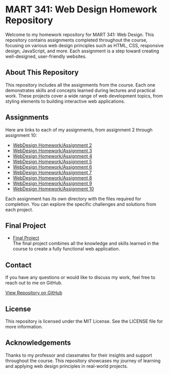 # MART 341: Web Design Homework Repository

Welcome to my homework repository for MART 341: Web Design. This repository contains assignments completed throughout the course, focusing on various web design principles such as HTML, CSS, responsive design, JavaScript, and more. Each assignment is a step toward creating well-designed, user-friendly websites.

## About This Repository

This repository includes all the assignments from the course. Each one demonstrates skills and concepts learned during lectures and practical work. These projects cover a wide range of web development topics, from styling elements to building interactive web applications.

## Assignments

Here are links to each of my assignments, from assignment 2 through assignment 10:

- [WebDesign Homework/Assignment 2](WebDesign%20Homework/Assignment2)
- [WebDesign Homework/Assignment 3](WebDesign%20Homework/Assignment3)
- [WebDesign Homework/Assignment 4](WebDesign%20Homework/Assignment4)
- [WebDesign Homework/Assignment 5](WebDesign%20Homework/Assignment5)
- [WebDesign Homework/Assignment 6](WebDesign%20Homework/Assignment6)
- [WebDesign Homework/Assignment 7](WebDesign%20Homework/Assignment7)
- [WebDesign Homework/Assignment 8](WebDesign%20Homework/Assignment8)
- [WebDesign Homework/Assignment 9](WebDesign%20Homework/Assignment9)
- [WebDesign Homework/Assignment 10](WebDesign%20Homework/Assignment10)

Each assignment has its own directory with the files required for completion. You can explore the specific challenges and solutions from each project.

## Final Project

- [Final Project](WebDesign%20Homework/final_project)  
The final project combines all the knowledge and skills learned in the course to create a fully functional web application. 

## Contact

If you have any questions or would like to discuss my work, feel free to reach out to me on GitHub.

[View Repository on GitHub](https://github.com/DavidDutton24/MART341-WebDesign)

## License

This repository is licensed under the MIT License. See the LICENSE file for more information.

## Acknowledgements

Thanks to my professor and classmates for their insights and support throughout the course. This repository showcases my journey of learning and applying web design principles in real-world projects.


